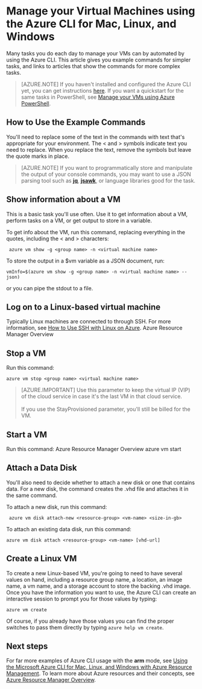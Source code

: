 <properties
   pageTitle="Manage your Azure VMs using the Azure CLI for Mac, Linux, and Windows | Microsoft Azure"
   description="Describes how to create, manage, and delete your Azure VMs using the Azure CLI for Mac, Linux, and Windows."
   services="virtual-machines"
   documentationCenter="virtual-machines"
   authors="dlepow"
   manager="timlt"
   editor=""/>

   <tags
   ms.service="virtual-machines"
   ms.devlang="na"
   ms.topic="article"
   ms.tgt_pltfrm="vm-linux"
   ms.workload="infrastructure-services"
   ms.date="06/09/2015"
   ms.author="danlep"/>

# Manage your Virtual Machines using the Azure CLI for Mac, Linux, and Windows

Many tasks you do each day to manage your VMs can by automated by using the Azure CLI. This article gives you example commands for simpler tasks, and links to articles that show the commands for more complex tasks.

>[AZURE.NOTE] If you haven't installed and configured the Azure CLI yet, you can get instructions [here](xplat-cli-install.md). If you want a quickstart for the same tasks in PowerShell, see [Manage your VMs using Azure PowerShell](virtual-machines-manage-vms-powershell.md).

## How to Use the Example Commands
You'll need to replace some of the text in the commands with text that's appropriate for your environment. The < and > symbols indicate text you need to replace. When you replace the text, remove the symbols but leave the quote marks in place.

> [AZURE.NOTE] If you want to programmatically store and manipulate the output of your console commands, you may want to use a JSON parsing tool such as **[jq](https://github.com/stedolan/jq)**, **[jsawk](https://github.com/micha/jsawk)**, or language libraries good for the task.

## Show information about a VM

This is a basic task you'll use often. Use it to get information about a VM, perform tasks on a VM, or get output to store in a variable.

To get info about the VM, run this command, replacing everything in the quotes, including the < and > characters:

     azure vm show -g <group name> -n <virtual machine name>

To store the output in a $vm variable as a JSON document, run:

    vmInfo=$(azure vm show -g <group name> -n <virtual machine name> --json)

or you can pipe the stdout to a file.

## Log on to a Linux-based virtual machine

Typically Linux machines are connected to through SSH. For more information, see [How to Use SSH with Linux on Azure](virtual-machines-linux-use-ssh-key.md).
Azure Resource Manager Overview
## Stop a VM

Run this command:

    azure vm stop <group name> <virtual machine name>

>[AZURE.IMPORTANT] Use this parameter to keep the virtual IP (VIP) of the cloud service in case it's the last VM in that cloud service. <br><br> If you use the StayProvisioned parameter, you'll still be billed for the VM.

## Start a VM

Run this command:
Azure Resource Manager Overview
    azure vm start <group name> <virtual machine name>

## Attach a Data Disk

You'll also need to decide whether to attach a new disk or one that contains data. For a new disk, the command creates the .vhd file and attaches it in the same command.

To attach a new disk, run this command:

     azure vm disk attach-new <resource-group> <vm-name> <size-in-gb>

To attach an existing data disk, run this command:

    azure vm disk attach <resource-group> <vm-name> [vhd-url]

## Create a Linux VM

To create a new Linux-based VM, you're going to need to have several values on hand, including a resource group name, a location, an image name, a vm name, and a storage account to store the backing .vhd image. Once you have the information you want to use, the Azure CLI can create an interactive session to prompt you for those values by typing:

    azure vm create

Of course, if you already have those values you can find the proper switches to pass them directly by typing `azure help vm create`.

## Next steps

For far more examples of Azure CLI usage with the **arm** mode, see [Using the Microsoft Azure CLI for Mac, Linux, and Windows with Azure Resource Management](xplat-cli-resource-manager.md). To learn more about Azure resources and their concepts, see [Azure Resource Manager Overview](resource-group-overview.md).
